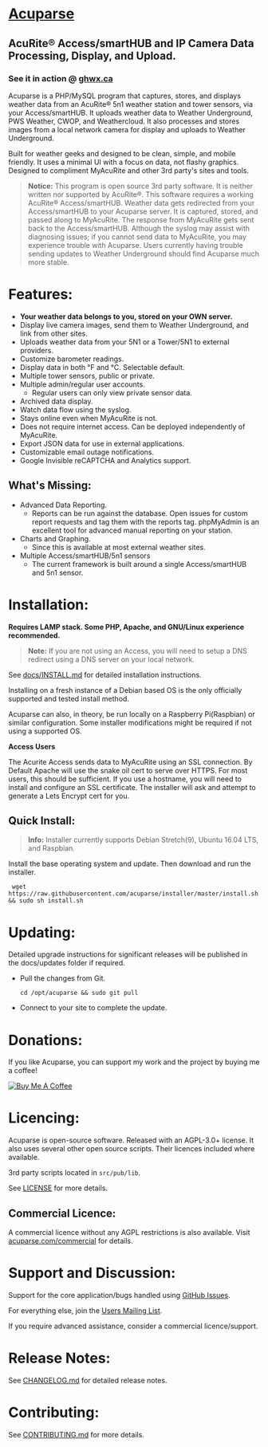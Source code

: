 # [Acuparse](http://www.acuparse.com)
## AcuRite®‎ Access/smartHUB and IP Camera Data Processing, Display, and Upload.
### See it in action @ [ghwx.ca](https://www.ghwx.ca)

Acuparse is a PHP/MySQL program that captures, stores, and displays weather data from an AcuRite®‎ 5n1 weather station and tower sensors, via your Access/smartHUB. It uploads weather data to Weather Underground, PWS Weather, CWOP, and Weathercloud. It also processes and stores images from a local network camera for display and uploads to Weather Underground.

Built for weather geeks and designed to be clean, simple, and mobile friendly. It uses a minimal UI with a focus on data, not flashy graphics. Designed to compliment MyAcuRite and other 3rd party's sites and tools. 

> **Notice:** This program is open source 3rd party software. It is neither written nor supported by AcuRite®‎. This software requires a working AcuRite®‎ Access/smartHUB. Weather data gets redirected from your Access/smartHUB to your Acuparse server. It is captured, stored, and passed along to MyAcuRite.
The response from MyAcuRite gets sent back to the Access/smartHUB. Although the syslog may assist with diagnosing issues; if you cannot send data to MyAcuRite, you may experience trouble with Acuparse.
Users currently having trouble sending updates to Weather Underground should find Acuparse much more stable.

# Features:
* **Your weather data belongs to you, stored on your OWN server.**
* Display live camera images, send them to Weather Underground, and link from other sites.
* Uploads weather data from your 5N1 or a Tower/5N1 to external providers.
* Customize barometer readings.
* Display data in both &#8457; and &#8451;. Selectable default.
* Multiple tower sensors, public or private.
* Multiple admin/regular user accounts.
    * Regular users can only view private sensor data. 
* Archived data display.
* Watch data flow using the syslog.
* Stays online even when MyAcuRite is not.
* Does not require internet access. Can be deployed independently of MyAcuRite.
* Export JSON data for use in external applications.
* Customizable email outage notifications.
* Google Invisible reCAPTCHA and Analytics support.

## What's Missing:
* Advanced Data Reporting.
    * Reports can be run against the database. Open issues for custom report requests and tag them with the reports tag. phpMyAdmin is an excellent tool for advanced manual reporting on your station.
* Charts and Graphing.
    * Since this is available at most external weather sites.
* Multiple Access/smartHUB/5n1 sensors
    * The current framework is built around a single Access/smartHUB and 5n1 sensor. 
   
# Installation:
**Requires LAMP stack. Some PHP, Apache, and GNU/Linux experience recommended.**
> **Note:** If you are not using an Access, you will need to setup a DNS redirect using a DNS server on your local network. 

See [docs/INSTALL.md](docs/INSTALL.md) for detailed installation instructions.

Installing on a fresh instance of a Debian based OS is the only officially supported and tested install method.

Acuparse can also, in theory, be run locally on a Raspberry Pi(Raspbian) or similar configuration. Some installer modifications might be required if not using a supported OS.

**Access Users**

The Acurite Access sends data to MyAcuRite using an SSL connection. By Default Apache will use the snake oil cert to serve over HTTPS. For most users, this should be sufficient. If you use a hostname, you will need to install and configure an SSL certificate. The installer will ask and attempt to generate a Lets Encrypt cert for you.

## Quick Install:
> **Info:** Installer currently supports Debian Stretch(9), Ubuntu 16.04 LTS, and Raspbian.

Install the base operating system and update. Then download and run the installer.

``` wget https://raw.githubusercontent.com/acuparse/installer/master/install.sh && sudo sh install.sh```

# Updating:
Detailed upgrade instructions for significant releases will be published in the docs/updates folder if required.

* Pull the changes from Git.

    ``` cd /opt/acuparse && sudo git pull ```
* Connect to your site to complete the update.

# Donations:
If you like Acuparse, you can support my work and the project by buying me a coffee!

<a href="https://www.buymeacoffee.com/maxp" target="_blank"><img src="https://www.buymeacoffee.com/assets/img/custom_images/orange_img.png" alt="Buy Me A Coffee" style="height: auto !important;width: auto !important;" ></a>

# Licencing:
Acuparse is open-source software. Released with an AGPL-3.0+ license. It also uses several other open source scripts. Their licences included where available.

3rd party scripts located in `src/pub/lib`.

See [LICENSE](LICENSE) for more details.

## Commercial Licence:
A commercial licence without any AGPL restrictions is also available. Visit [acuparse.com/commercial](https://www.acuparse.com/commercial) for details.

# Support and Discussion:
Support for the core application/bugs handled using [GitHub Issues](https://github.com/acuparse/acuparse/issues).

For everything else, join the [Users Mailing List](https://lists.acuparse.com/listinfo/users).

If you require advanced assistance, consider a commercial licence/support. 

# Release Notes:

See [CHANGELOG.md](CHANGELOG.md) for detailed release notes.

# Contributing:

See [CONTRIBUTING.md](CONTRIBUTING.md) for more details.
